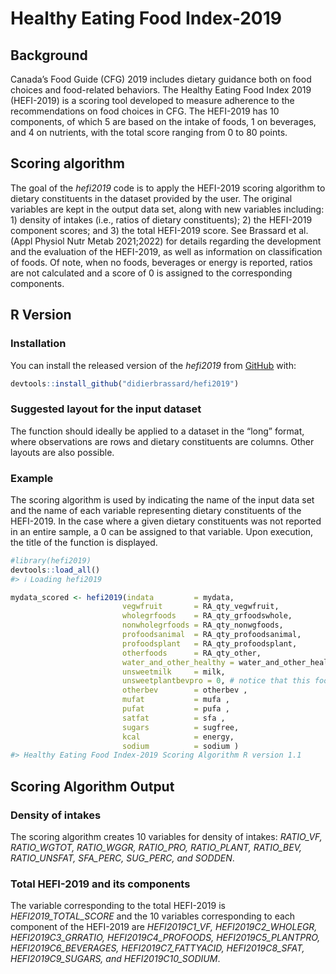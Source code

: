 
# Healthy Eating Food Index-2019

<!-- badges: start -->
<!-- badges: end -->

## Background

Canada’s Food Guide (CFG) 2019 includes dietary guidance both on food
choices and food-related behaviors. The Healthy Eating Food Index 2019
(HEFI-2019) is a scoring tool developed to measure adherence to the
recommendations on food choices in CFG. The HEFI-2019 has 10 components,
of which 5 are based on the intake of foods, 1 on beverages, and 4 on
nutrients, with the total score ranging from 0 to 80 points.

## Scoring algorithm

The goal of the *hefi2019* code is to apply the HEFI-2019 scoring
algorithm to dietary constituents in the dataset provided by the user.
The original variables are kept in the output data set, along with new
variables including: 1) density of intakes (i.e., ratios of dietary
constituents); 2) the HEFI-2019 component scores; and 3) the total
HEFI-2019 score. See Brassard et al. (Appl Physiol Nutr Metab 2021;2022) for details regarding
the development and the evaluation of the HEFI-2019, as well as
information on classification of foods. Of note, when no foods,
beverages or energy is reported, ratios are not calculated and a score
of 0 is assigned to the corresponding components.

## R Version

### Installation

You can install the released version of the *hefi2019* from
[GitHub](https://github.com) with:

``` r
devtools::install_github("didierbrassard/hefi2019")
```

### Suggested layout for the input dataset

The function should ideally be applied to a dataset in the “long”
format, where observations are rows and dietary constituents are
columns. Other layouts are also possible.

### Example

The scoring algorithm is used by indicating the name of the input data
set and the name of each variable representing dietary constituents of
the HEFI-2019. In the case where a given dietary constituents was not
reported in an entire sample, a 0 can be assigned to that variable. Upon
execution, the title of the function is displayed.

``` r
#library(hefi2019)
devtools::load_all()
#> ℹ Loading hefi2019

mydata_scored <- hefi2019(indata         = mydata,
                         vegwfruit       = RA_qty_vegwfruit,
                         wholegrfoods    = RA_qty_grfoodswhole,
                         nonwholegrfoods = RA_qty_nonwgfoods,
                         profoodsanimal  = RA_qty_profoodsanimal,
                         profoodsplant   = RA_qty_profoodsplant,
                         otherfoods      = RA_qty_other,
                         water_and_other_healthy = water_and_other_healthy,
                         unsweetmilk     = milk,
                         unsweetplantbevpro = 0, # notice that this food was not consumed and is given a value of 0
                         otherbev        = otherbev ,
                         mufat           = mufa ,
                         pufat           = pufa ,
                         satfat          = sfa ,
                         sugars          = sugfree,
                         kcal            = energy,
                         sodium          = sodium )
#> Healthy Eating Food Index-2019 Scoring Algorithm R version 1.1
```

## Scoring Algorithm Output

### Density of intakes

The scoring algorithm creates 10 variables for density of intakes:
*RATIO\_VF, RATIO\_WGTOT, RATIO\_WGGR, RATIO\_PRO, RATIO\_PLANT,
RATIO\_BEV, RATIO\_UNSFAT, SFA\_PERC, SUG\_PERC, and SODDEN*.

### Total HEFI-2019 and its components

The variable corresponding to the total HEFI-2019 is
*HEFI2019\_TOTAL\_SCORE* and the 10 variables corresponding to each
component of the HEFI-2019 are *HEFI2019C1\_VF, HEFI2019C2\_WHOLEGR,
HEFI2019C3\_GRRATIO, HEFI2019C4\_PROFOODS, HEFI2019C5\_PLANTPRO,
HEFI2019C6\_BEVERAGES, HEFI2019C7\_FATTYACID, HEFI2019C8\_SFAT,
HEFI2019C9\_SUGARS, and HEFI2019C10\_SODIUM*.
